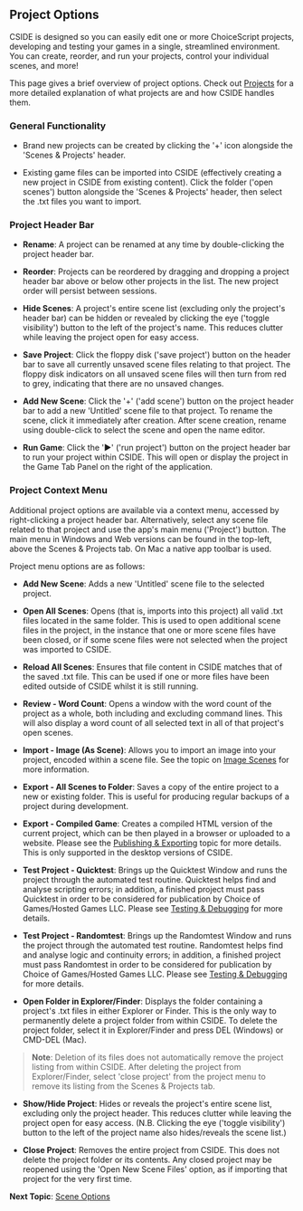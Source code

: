 ## Project Options

CSIDE is designed so you can easily edit one or more ChoiceScript projects, developing and testing your games in a single, streamlined environment. You can create, reorder, and run your projects, control your individual scenes, and more!

This page gives a brief overview of project options. Check out [Projects](topics/projects.md "Projects") for a more detailed explanation of what projects are and how CSIDE handles them.

### General Functionality

- Brand new projects can be created by clicking the '+' icon alongside the 'Scenes & Projects' header.

- Existing game files can be imported into CSIDE (effectively creating a new project in CSIDE from existing content). Click the folder ('open scenes') button alongside the 'Scenes & Projects' header, then select the .txt files you want to import.


### Project Header Bar

- **Rename**: A project can be renamed at any time by double-clicking the project header bar.

- **Reorder**: Projects can be reordered by dragging and dropping a project header bar above or below other projects in the list. The new project order will persist between sessions.

- **Hide Scenes**: A project's entire scene list (excluding only the project's header bar) can be hidden or revealed by clicking the eye ('toggle visibility') button to the left of the project's name. This reduces clutter while leaving the project open for easy access.

- **Save Project**: Click the floppy disk ('save project') button on the header bar to save all currently unsaved scene files relating to that project. The floppy disk indicators on all unsaved scene files will then turn from red to grey, indicating that there are no unsaved changes.

- **Add New Scene**: Click the '+' ('add scene') button on the project header bar to add a new 'Untitled' scene file to that project. To rename the scene, click it immediately after creation. After scene creation, rename using double-click to select the scene and open the name editor.

- **Run Game**: Click the '►' ('run project') button on the project header bar to run your project within CSIDE. This will open or display the project in the Game Tab Panel on the right of the application.



### Project Context Menu

Additional project options are available via a context menu, accessed by right-clicking a project header bar. Alternatively, select any scene file related to that project and use the app's main menu ('Project') button. The main menu in Windows and Web versions can be found in the top-left, above the Scenes & Projects tab. On Mac a native app toolbar is used.

Project menu options are as follows:

- **Add New Scene**: Adds a new 'Untitled' scene file to the selected project.

- **Open All Scenes**: Opens (that is, imports into this project) all valid .txt files located in the same folder. This is used to open additional scene files in the project, in the instance that one or more scene files have been closed, or if some scene files were not selected when the project was imported to CSIDE.

- **Reload All Scenes**: Ensures that file content in CSIDE matches that of the saved .txt file. This can be used if one or more files have been edited outside of CSIDE whilst it is still running.

- **Review - Word Count**: Opens a window with the word count of the project as a whole, both including and excluding command lines. This will also display a word count of all selected text in all of that project's open scenes.

- **Import - Image (As Scene)**: Allows you to import an image into your project, encoded within a scene file. See the topic on [Image Scenes](topics/image-scenes.md "Image Scenes") for more information.

- **Export - All Scenes to Folder**: Saves a copy of the entire project to a new or existing folder. This is useful for producing regular backups of a project during development.

- **Export - Compiled Game**: Creates a compiled HTML version of the current project, which can be then played in a browser or uploaded to a website. Please see the [Publishing & Exporting](topics/publishing-and-exporting.md "Publishing & Exporting") topic for more details. This is only supported in the desktop versions of CSIDE.

- **Test Project - Quicktest**: Brings up the Quicktest Window and runs the project through the automated test routine. Quicktest helps find and analyse scripting errors; in addition, a finished project must pass Quicktest in order to be considered for publication by Choice of Games/Hosted Games LLC. Please see [Testing & Debugging](topics/testing-and-debugging.md "Testing & Debugging") for more details.

- **Test Project - Randomtest**: Brings up the Randomtest Window and runs the project through the automated test routine. Randomtest helps find and analyse logic and continuity errors; in addition, a finished project must pass Randomtest in order to be considered for publication by Choice of Games/Hosted Games LLC. Please see [Testing & Debugging](topics/testing-and-debugging.md "Testing & Debugging") for more details.

- **Open Folder in Explorer/Finder**: Displays the folder containing a project's .txt files in either Explorer or Finder. This is the only way to permanently delete a project folder from within CSIDE. To delete the project folder, select it in Explorer/Finder and press DEL (Windows) or CMD-DEL (Mac).

> **Note**: Deletion of its files does not automatically remove the project listing from within CSIDE. After deleting the project from Explorer/Finder, select 'close project' from the project menu to remove its listing from the Scenes & Projects tab.

- **Show/Hide Project**: Hides or reveals the project's entire scene list, excluding only the project header. This reduces clutter while leaving the project open for easy access. (N.B. Clicking the eye ('toggle visibility') button to the left of the project name also hides/reveals the scene list.)

- **Close Project**: Removes the entire project from CSIDE. This does not delete the project folder or its contents. Any closed project may be reopened using the 'Open New Scene Files' option, as if importing that project for the very first time.


**Next Topic**: [Scene Options](topics/scene-options.md "Scene Options")